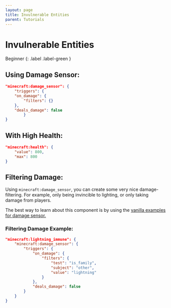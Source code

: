 ```yaml
---
layout: page
title: Invulnerable Entities
parent: Tutorials
---
```


# Invulnerable Entities

Beginner
{: .label .label-green }

## Using Damage Sensor:
```json
"minecraft:damage_sensor": {
    "triggers": {
    "on_damage": {
        "filters": {}
    },
    "deals_damage": false
        }
}
```

## With High Health:
```json
"minecraft:health": {
    "value": 800,
    "max": 800
}
```

## Filtering Damage:
Using `minecraft:damage_sensor`, you can create some very nice damage-filtering. For example, only being invincible to lighting, or only taking damage from  players.

The best way to learn about this component is by using the [vanilla examples for damage sensor.](https://sirlich.github.io/technical-bedrock/vanilla-usage/components-1.14.html#minecraftdamage_sensor)

### Filtering Damage Example:

```json
"minecraft:lightning_immune": {
    "minecraft:damage_sensor": {
        "triggers": {
            "on_damage": {
                "filters": {
                    "test": "is_family",
                    "subject": "other",
                    "value": "lightning"
                }
            },
            "deals_damage": false
        }
    }
}
```
